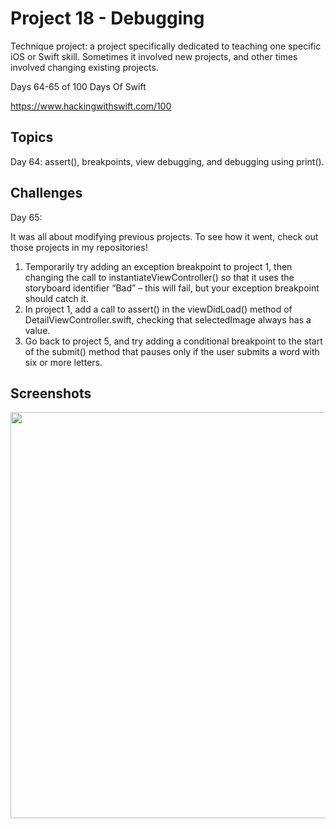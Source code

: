 # Project 18 - Debugging

Technique project: a project specifically dedicated to teaching one specific iOS or Swift skill. Sometimes it involved new projects, and other times involved changing existing projects.

Days 64-65 of 100 Days Of Swift

https://www.hackingwithswift.com/100

## Topics

Day 64: assert(), breakpoints, view debugging, and debugging using print().

## Challenges

Day 65:

It was all about modifying previous projects. To see how it went, check out those projects in my repositories!

1. Temporarily try adding an exception breakpoint to project 1, then changing the call to instantiateViewController() so that it uses the storyboard identifier “Bad” – this will fail, but your exception breakpoint should catch it.
2. In project 1, add a call to assert() in the viewDidLoad() method of DetailViewController.swift, checking that selectedImage always has a value.
3. Go back to project 5, and try adding a conditional breakpoint to the start of the submit() method that pauses only if the user submits a word with six or more letters.

## Screenshots

<img src="https://github.com/vogtmano/Project-18/assets/92689831/5e25e45d-11ac-4afb-ae90-fbf9da0fff28" width=1200 height=650>
